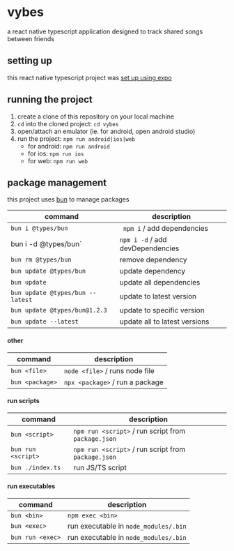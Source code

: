 # vybes

a react native typescript application designed to track shared songs between friends

## setting up

this react native typescript project was [set up using expo](https://docs.expo.dev/get-started/set-up-your-environment/?mode=development-build&buildEnv=local)

## running the project

1. create a clone of this repository on your local machine
2. `cd` into the cloned project: `cd vybes`
3. open/attach an emulator (ie. for android, open android studio)
4. run the project: `npm run android|ios|web`
   - for android: `npm run android`
   - for ios: `npm run ios`
   - for web: `npm run web`

## package management

this project uses [bun](https://bun.com/) to manage packages

| command                          | description                      |
| -------------------------------- | -------------------------------- |
| `bun i @types/bun`               | ` npm i` / add dependencies      |
| bun i -d @types/bun`             | `npm i -d` / add devDependencies |
| `bun rm @types/bun`              | remove dependency                |
| `bun update @types/bun`          | update dependency                |
| `bun update`                     | update all dependencies          |
| `bun update @types/bun --latest` | update to latest version         |
| `bun update @types/bun@1.2.3`    | update to specific version       |
| `bun update --latest`            | update all to latest versions    |

#### other

| command         | description                     |
| --------------- | ------------------------------- |
| `bun <file>`    | `node <file>` / runs node file  |
| `bun <package>` | `npx <package>` / run a package |

#### run scripts

| command            | description                                         |
| ------------------ | --------------------------------------------------- |
| `bun <script>`     | `npm run <script>` / run script from `package.json` |
| `bun run <script>` | `npm run <script>` / run script from `package.json` |
| `bun ./index.ts`   | run JS/TS script                                    |

#### run executables

| command          | description                           |
| ---------------- | ------------------------------------- |
| `bun <bin>`      | `npm exec <bin>`                      |
| `bun <exec>`     | run executable in `node_modules/.bin` |
| `bun run <exec>` | run executable in `node_modules/.bin` |
